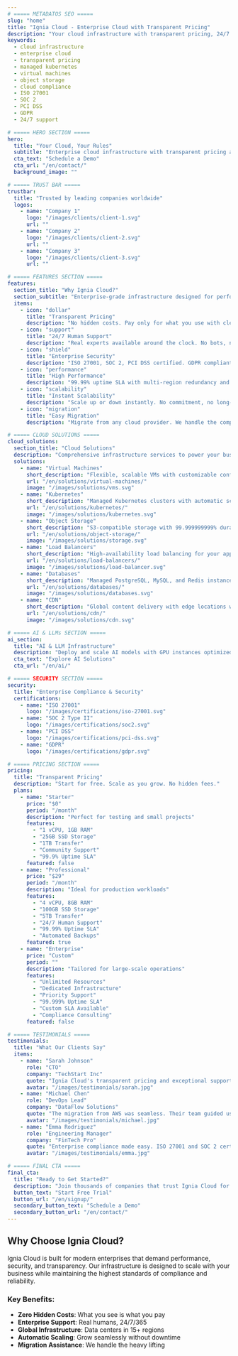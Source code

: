 ```yaml
---
# ===== METADATOS SEO =====
slug: "home"
title: "Ignia Cloud - Enterprise Cloud with Transparent Pricing"
description: "Your cloud infrastructure with transparent pricing, 24/7 human support, and enterprise compliance. ISO 27001, SOC 2, PCI DSS certified."
keywords:
  - cloud infrastructure
  - enterprise cloud
  - transparent pricing
  - managed kubernetes
  - virtual machines
  - object storage
  - cloud compliance
  - ISO 27001
  - SOC 2
  - PCI DSS
  - GDPR
  - 24/7 support

# ===== HERO SECTION =====
hero:
  title: "Your Cloud, Your Rules"
  subtitle: "Enterprise cloud infrastructure with transparent pricing and 24/7 human support. No hidden costs, no surprises."
  cta_text: "Schedule a Demo"
  cta_url: "/en/contact/"
  background_image: ""

# ===== TRUST BAR =====
trustbar:
  title: "Trusted by leading companies worldwide"
  logos:
    - name: "Company 1"
      logo: "/images/clients/client-1.svg"
      url: ""
    - name: "Company 2"
      logo: "/images/clients/client-2.svg"
      url: ""
    - name: "Company 3"
      logo: "/images/clients/client-3.svg"
      url: ""

# ===== FEATURES SECTION =====
features:
  section_title: "Why Ignia Cloud?"
  section_subtitle: "Enterprise-grade infrastructure designed for performance, security, and transparency"
  items:
    - icon: "dollar"
      title: "Transparent Pricing"
      description: "No hidden costs. Pay only for what you use with clear, predictable pricing."
    - icon: "support"
      title: "24/7 Human Support"
      description: "Real experts available around the clock. No bots, no automated responses."
    - icon: "shield"
      title: "Enterprise Security"
      description: "ISO 27001, SOC 2, PCI DSS certified. GDPR compliant infrastructure."
    - icon: "performance"
      title: "High Performance"
      description: "99.99% uptime SLA with multi-region redundancy and low latency."
    - icon: "scalability"
      title: "Instant Scalability"
      description: "Scale up or down instantly. No commitment, no long-term contracts."
    - icon: "migration"
      title: "Easy Migration"
      description: "Migrate from any cloud provider. We handle the complexity for you."

# ===== CLOUD SOLUTIONS =====
cloud_solutions:
  section_title: "Cloud Solutions"
  description: "Comprehensive infrastructure services to power your business"
  solutions:
    - name: "Virtual Machines"
      short_description: "Flexible, scalable VMs with customizable configurations"
      url: "/en/solutions/virtual-machines/"
      image: "/images/solutions/vms.svg"
    - name: "Kubernetes"
      short_description: "Managed Kubernetes clusters with automatic scaling"
      url: "/en/solutions/kubernetes/"
      image: "/images/solutions/kubernetes.svg"
    - name: "Object Storage"
      short_description: "S3-compatible storage with 99.999999999% durability"
      url: "/en/solutions/object-storage/"
      image: "/images/solutions/storage.svg"
    - name: "Load Balancers"
      short_description: "High-availability load balancing for your applications"
      url: "/en/solutions/load-balancers/"
      image: "/images/solutions/load-balancer.svg"
    - name: "Databases"
      short_description: "Managed PostgreSQL, MySQL, and Redis instances"
      url: "/en/solutions/databases/"
      image: "/images/solutions/databases.svg"
    - name: "CDN"
      short_description: "Global content delivery with edge locations worldwide"
      url: "/en/solutions/cdn/"
      image: "/images/solutions/cdn.svg"

# ===== AI & LLMs SECTION =====
ai_section:
  title: "AI & LLM Infrastructure"
  description: "Deploy and scale AI models with GPU instances optimized for machine learning workloads. Train, fine-tune, and serve LLMs with enterprise-grade infrastructure."
  cta_text: "Explore AI Solutions"
  cta_url: "/en/ai/"

# ===== SECURITY SECTION =====
security:
  title: "Enterprise Compliance & Security"
  certifications:
    - name: "ISO 27001"
      logo: "/images/certifications/iso-27001.svg"
    - name: "SOC 2 Type II"
      logo: "/images/certifications/soc2.svg"
    - name: "PCI DSS"
      logo: "/images/certifications/pci-dss.svg"
    - name: "GDPR"
      logo: "/images/certifications/gdpr.svg"

# ===== PRICING SECTION =====
pricing:
  title: "Transparent Pricing"
  description: "Start for free. Scale as you grow. No hidden fees."
  plans:
    - name: "Starter"
      price: "$0"
      period: "/month"
      description: "Perfect for testing and small projects"
      features:
        - "1 vCPU, 1GB RAM"
        - "25GB SSD Storage"
        - "1TB Transfer"
        - "Community Support"
        - "99.9% Uptime SLA"
      featured: false
    - name: "Professional"
      price: "$29"
      period: "/month"
      description: "Ideal for production workloads"
      features:
        - "4 vCPU, 8GB RAM"
        - "100GB SSD Storage"
        - "5TB Transfer"
        - "24/7 Human Support"
        - "99.99% Uptime SLA"
        - "Automated Backups"
      featured: true
    - name: "Enterprise"
      price: "Custom"
      period: ""
      description: "Tailored for large-scale operations"
      features:
        - "Unlimited Resources"
        - "Dedicated Infrastructure"
        - "Priority Support"
        - "99.999% Uptime SLA"
        - "Custom SLA Available"
        - "Compliance Consulting"
      featured: false

# ===== TESTIMONIALS =====
testimonials:
  title: "What Our Clients Say"
  items:
    - name: "Sarah Johnson"
      role: "CTO"
      company: "TechStart Inc"
      quote: "Ignia Cloud's transparent pricing and exceptional support helped us reduce our cloud costs by 40% while improving performance."
      avatar: "/images/testimonials/sarah.jpg"
    - name: "Michael Chen"
      role: "DevOps Lead"
      company: "DataFlow Solutions"
      quote: "The migration from AWS was seamless. Their team guided us every step of the way."
      avatar: "/images/testimonials/michael.jpg"
    - name: "Emma Rodriguez"
      role: "Engineering Manager"
      company: "FinTech Pro"
      quote: "Enterprise compliance made easy. ISO 27001 and SOC 2 certifications gave us confidence to move our critical workloads."
      avatar: "/images/testimonials/emma.jpg"

# ===== FINAL CTA =====
final_cta:
  title: "Ready to Get Started?"
  description: "Join thousands of companies that trust Ignia Cloud for their infrastructure needs. Start your free trial today."
  button_text: "Start Free Trial"
  button_url: "/en/signup/"
  secondary_button_text: "Schedule a Demo"
  secondary_button_url: "/en/contact/"
---
```


<!-- Contenido adicional en Markdown (opcional) -->
## Why Choose Ignia Cloud?

Ignia Cloud is built for modern enterprises that demand performance, security, and transparency. Our infrastructure is designed to scale with your business while maintaining the highest standards of compliance and reliability.

### Key Benefits:
- **Zero Hidden Costs**: What you see is what you pay
- **Enterprise Support**: Real humans, 24/7/365
- **Global Infrastructure**: Data centers in 15+ regions
- **Automatic Scaling**: Grow seamlessly without downtime
- **Migration Assistance**: We handle the heavy lifting
